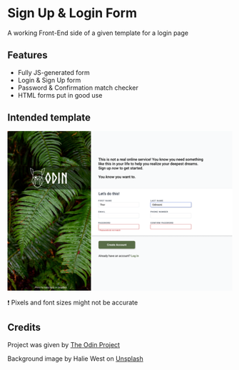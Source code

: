 # Sign Up & Login Form

A working Front-End side of a given template for a login page

## Features

* Fully JS-generated form
* Login & Sign Up form
* Password & Confirmation match checker
* HTML forms put in good use

## Intended template 

![](https://github.com/CharbelElBateh/odin-project-login-form/blob/main/sign-up-form.png)

❗ Pixels and font sizes might not be accurate

## Credits

Project was given by [The Odin Project](www.theodinproject.com/)

Background image by Halie West on [Unsplash](https://unsplash.com/photos/25xggax4bSA)

